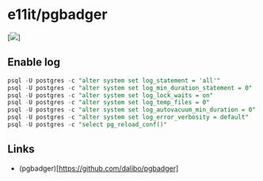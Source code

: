 # e11it/pgbadger

[![](https://images.microbadger.com/badges/image/e11it/pgbadger.svg)]

## Enable log

```sql
psql -U postgres -c "alter system set log_statement = 'all'"
psql -U postgres -c "alter system set log_min_duration_statement = 0"
psql -U postgres -c "alter system set log_lock_waits = on"
psql -U postgres -c "alter system set log_temp_files = 0"
psql -U postgres -c "alter system set log_autovacuum_min_duration = 0"
psql -U postgres -c "alter system set log_error_verbosity = default"
psql -U postgres -c "select pg_reload_conf()"
```

## Links

- (pgbadger)[https://github.com/dalibo/pgbadger]
